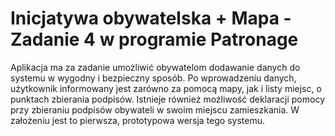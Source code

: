 Inicjatywa obywatelska + Mapa - Zadanie 4 w programie Patronage
=====================================

Aplikacja ma za zadanie umożliwić obywatelom dodawanie danych do systemu w wygodny i bezpieczny sposób. Po wprowadzeniu danych, użytkownik informowany jest zarówno za pomocą mapy, jak i listy miejsc, o punktach zbierania podpisów. Istnieje również możliwość deklaracji pomocy przy zbieraniu podpisów obywateli w swoim miejscu zamieszkania. W założeniu jest to pierwsza, prototypowa wersja tego systemu.
